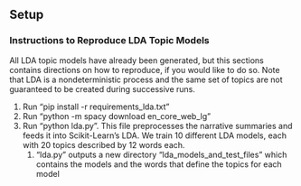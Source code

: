 ## Setup

### Instructions to Reproduce LDA Topic Models
All LDA topic models have already been generated, but this sections contains directions on how to reproduce, if you would like to do so. Note that LDA is a nondeterministic process and the same set of topics are not guaranteed to be created during successive runs.

1. Run “pip install -r requirements_lda.txt”
2. Run “python -m spacy download en_core_web_lg”
3. Run “python lda.py”. This file preprocesses the narrative summaries and feeds it into Scikit-Learn’s LDA. We train 10 different LDA models, each with 20 topics described by 12 words each. 
    1. “lda.py” outputs a new directory “lda_models_and_test_files” which contains the models and the words that define the topics for each model